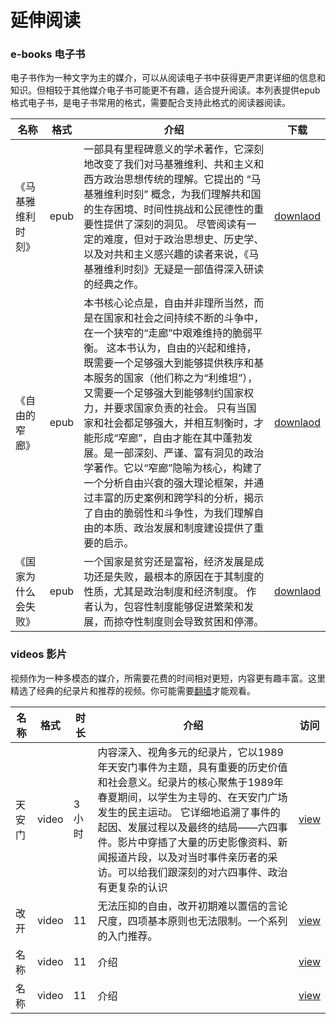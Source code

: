 # 延伸阅读
### e-books 电子书

电子书作为一种文字为主的媒介，可以从阅读电子书中获得更严肃更详细的信息和知识。但相较于其他媒介电子书可能更不有趣，适合提升阅读。本列表提供epub格式电子书，是电子书常用的格式，需要配合支持此格式的阅读器阅读。

| 名称 | 格式 |介绍 |下载|
| --- | --- | --- | --- |
|《马基雅维利时刻》| epub |一部具有里程碑意义的学术著作，它深刻地改变了我们对马基雅维利、共和主义和西方政治思想传统的理解。它提出的 “马基雅维利时刻” 概念，为我们理解共和国的生存困境、时间性挑战和公民德性的重要性提供了深刻的洞见。 尽管阅读有一定的难度，但对于政治思想史、历史学、以及对共和主义感兴趣的读者来说，《马基雅维利时刻》无疑是一部值得深入研读的经典之作。 | [downlaod](https://files.joyance.page/file/cb3d1b04)
|《自由的窄廊》| epub |本书核心论点是，自由并非理所当然，而是在国家和社会之间持续不断的斗争中，在一个狭窄的“走廊”中艰难维持的脆弱平衡。 这本书认为，自由的兴起和维持，既需要一个足够强大到能够提供秩序和基本服务的国家（他们称之为“利维坦”），又需要一个足够强大到能够制约国家权力，并要求国家负责的社会。 只有当国家和社会都足够强大，并相互制衡时，才能形成“窄廊”，自由才能在其中蓬勃发展。是一部深刻、严谨、富有洞见的政治学著作。它以“窄廊”隐喻为核心，构建了一个分析自由兴衰的强大理论框架，并通过丰富的历史案例和跨学科的分析，揭示了自由的脆弱性和斗争性，为我们理解自由的本质、政治发展和制度建设提供了重要的启示。|[downlaod](https://files.joyance.page/file/0f4e97d5)|
|《国家为什么会失败》| epub |一个国家是贫穷还是富裕，经济发展是成功还是失败，最根本的原因在于其制度的性质，尤其是政治制度和经济制度。 作者认为，包容性制度能够促进繁荣和发展，而掠夺性制度则会导致贫困和停滞。|[downlaod](https://files.joyance.page/file/144ffccd)|

### videos 影片

视频作为一种多模态的媒介，所需要花费的时间相对更短，内容更有趣丰富。这里精选了经典的纪录片和推荐的视频。你可能需要[翻墙](https://w.joyance.page/zh-cn/%E7%AA%81%E7%A0%B4%E7%BD%91%E7%BB%9C%E5%AE%A1%E6%9F%A5)才能观看。

| 名称 | 格式 | 时长 |介绍 |访问|
| --- | --- | --- | --- | --- |
| 天安门 | video |3小时|内容深入、视角多元的纪录片，它以1989年天安门事件为主题，具有重要的历史价值和社会意义。纪录片的核心聚焦于1989年春夏期间，以学生为主导的、在天安门广场发生的民主运动。 它详细地追溯了事件的起因、发展过程以及最终的结局——六四事件。影片中穿插了大量的历史影像资料、新闻报道片段，以及对当时事件亲历者的采访。可以给我们跟深刻的对六四事件、政治有更复杂的认识|[view](https://youtu.be/5GhwuAR0Apc?si=ItRAkXMa2R_fX0TR)|
| 改开 | video |11|无法压抑的自由，改开初期难以置信的言论尺度，四项基本原则也无法限制。一个系列的入门推荐。|[view](https://youtu.be/2AycQgJjwcA?si=Sn3kzEJA1JlNU2bq)|
| 名称 | video |11|介绍 |[view]()|
| 名称 | video |11|介绍 |[view]()|
